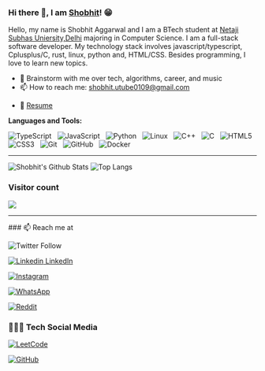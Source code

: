 ### Hi there 👋, I am [Shobhit](https://www.linkedin.com/in/shobhit-aggarwal-71598225/)! 😁
<!--
**rusty-sj/rusty-sj** is a ✨ _special_ ✨ repository because its `README.md` (this file) appears on your GitHub profile.
Here are some ideas to get you started:

- 🔭 I’m currently working on ...
- 🌱 I’m currently learning ...
- 👯 I’m looking to collaborate on ...
- 🤔 I’m looking for help with ...
- 💬 Ask me about ...
- 📫 How to reach me: ...
- 😄 Pronouns: ...
- ⚡ Fun fact: ...
- 🤔 I’m looking for help with Statistics
- 👯 I’m looking to collaborate on ...
-->

Hello, my name is Shobhit Aggarwal and I am a BTech student at [Netaji Subhas Uniersity,Delhi](http://nsut.ac.in/en/home) majoring in Computer Science. I am a full-stack software developer. My technology stack involves javascript/typescript, Cplusplus/C, rust, linux, python and, HTML/CSS. Besides programming, I love to learn new topics.
<!--
- 🔭 I’m currently researching at the intersection of machine learning and databases with the [IDEA Lab](http://web.engr.oregonstate.edu/~termehca/) -->
- 💬 Brainstorm with me over tech, algorithms, career, and music 
- 📫 How to reach me: shobhit.utube0109@gmail.com
<!-- - 😄 Pronouns: Programmer/He/tech 
- ⚡ Fun fact: Checkout my [Lean2Lead Pune](https://www.linkedin.com/in/lean2lead-pune-bbb92a169) Community if you are ambitious! -->
- 📝 [Resume](https://drive.google.com/drive/folders/1N4ScKnZsYAXzLK9rSs-vNRDiZy9AAkr4?usp=sharing)

**Languages and Tools:** 
<!--
![Java](https://img.shields.io/badge/-Java-black?logo=java&style=social)&nbsp;&nbsp;
![Spring](https://img.shields.io/badge/-Spring%20Framework-black?logo=spring&style=social)&nbsp;&nbsp;
![Android](https://img.shields.io/badge/-Android-black?logo=android&style=social)&nbsp;&nbsp;
![jQuery](https://img.shields.io/badge/-jQuery-black?logo=jquery&style=social)&nbsp;&nbsp;
![Bootstrap](https://img.shields.io/badge/-Bootstrap-black?logo=bootstrap&style=social)&nbsp;&nbsp;
![MySQL](https://img.shields.io/badge/-MySQL-black?logo=mysql&style=social)&nbsp;&nbsp;
![LATEX](https://img.shields.io/badge/-LATEX-black?logo=latex&style=social)&nbsp;&nbsp;
-->
![TypeScript](https://shields.io/badge/TypeScript-3178C6?logo=TypeScript&logoColor=FFF&style=flat-square)&nbsp;&nbsp;
![JavaScript](https://img.shields.io/badge/-JavaScript-black?logo=javascript&style=social)&nbsp;&nbsp;
![Python](https://img.shields.io/badge/-Python-black?logo=Python&style=social)&nbsp;&nbsp;
![Linux](https://img.shields.io/badge/-Linux-grey?logo=linux)&nbsp;&nbsp;
![C++](https://img.shields.io/badge/C++-00599C?style=flat-square&logo=C%2B%2B&logoColor=white)&nbsp;&nbsp;
![C](https://img.shields.io/badge/-C-black?logo=c&style=social)&nbsp;&nbsp;
![HTML5](https://img.shields.io/badge/-HTML5-black?logo=html5&style=social)&nbsp;&nbsp;
![CSS3](https://img.shields.io/badge/-CSS3-black?logo=css3&style=social)&nbsp;&nbsp;
![Git](https://img.shields.io/badge/-Git-black?logo=git&style=social)&nbsp;&nbsp;
![GitHub](https://img.shields.io/badge/-GitHub-black?logo=github&style=social)&nbsp;&nbsp;
![Docker](https://img.shields.io/badge/docker-%230db7ed.svg?style=for-the-badge&logo=docker&logoColor=black)&nbsp;&nbsp;


<hr />

![Shobhit's Github Stats](https://github-readme-stats.vercel.app/api?username=Shobhit0109&count_private=true&show_icons=true&include_all_commits=true)
![Top Langs](https://github-readme-stats.vercel.app/api/top-langs/?username=Shobhit0109&hide=TeX&layout=compact)

<!-- ![Visitor Badge](https://visitor-badge.laobi.icu/badge?page_id=Shobhit0109) -->

### Visitor count
<img src="https://profile-counter.glitch.me/Shobhit0109/count.svg" />

<hr />
### 📫 Reach me at

![Twitter Follow](https://img.shields.io/twitter/follow/Shobhit0109?style=social)

[![Linkedin](https://i.stack.imgur.com/gVE0j.png) LinkedIn](https://www.linkedin.com/in/shobhit-aggarwal-71598225/) 

[![Instagram](https://img.shields.io/badge/Instagram-%23E4405F.svg?style=for-the-badge&logo=Instagram&logoColor=white)](https://www.instagram.com/shobhit_0901/)

[![WhatsApp](https://img.shields.io/badge/WhatsApp-25D366?style=for-the-badge&logo=whatsapp&logoColor=white)](https://wa.me/9953662231)

[![Reddit](https://img.shields.io/badge/Reddit-%23FF4500.svg?style=for-the-badge&logo=Reddit&logoColor=white)](https://www.reddit.com/user/Shobhit0109)


### 👨🏻‍💻 Tech Social Media
[![LeetCode](https://img.shields.io/badge/LeetCode-000000?style=for-the-badge&logo=LeetCode&logoColor=#d16c06)](https://leetcode.com/shobhit0109/)

[![GitHub](https://img.shields.io/badge/github-%23121011.svg?style=for-the-badge&logo=github&logoColor=white)](https://github.com/Shobhit0109)

